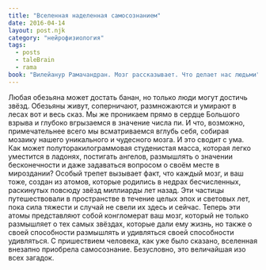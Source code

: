 ```yaml
---
title: "Вселенная наделенная самосознанием"
date: 2016-04-14
layout: post.njk
category: "нейрофизиология"
tags:
  - posts
  - taleBrain
  - rama
book: "Вилейанур Рамачандран. Мозг рассказывает. Что делает нас людьми"
---
```


Любая обезьяна может достать банан, но только люди могут достичь звёзд. Обезьяны живут, соперничают, размножаются и умирают в лесах вот и весь сказ. Мы же проникаем прямо в сердце Большого взрыва и глубоко вгрызаемся в значение числа пи. И что, возможно, примечательнее всего мы всматриваемся вглубь себя, собирая мозаику нашего уникального и чудесного мозга. И это сводит с ума. Как может полуторакилограммовая студенистая масса, которая легко уместится в ладонях, постигать ангелов, размышлять о значении бесконечности и даже задаваться вопросом о своём месте в мироздании? Особый трепет вызывает факт, что каждый мозг, и ваш тоже, создан из атомов, которые родились в недрах бесчисленных, раскинутых повсюду звёзд миллиарды лет назад. Эти частицы путешествовали в пространстве в течение целых эпох и световых лет, пока сила тяжести и случай не свели их здесь и сейчас. Теперь эти атомы представляют собой конгломерат ваш мозг, который не только размышляет о тех самых звёздах, которые дали ему жизнь, но также о своей способности размышлять и удивляться своей способности удивляться. С пришествием человека, как уже было сказано, вселенная внезапно приобрела самосознание. Безусловно, это величайшая изо всех загадок.
